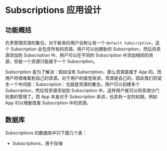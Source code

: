 # Subscriptions 应用设计

## 功能概括

负责管理资源的集合。对于新来的用户会默认有一个 `Default Subscription`，这个 Subscription 会包含所有的资源。用户可以创建新的 Subscription，然后将资源添加到 Subscription 中。用户可以在不同的 Subscription 中添加相同的资源，但是一个资源只能属于一个 Subscription。

Subscription 是为了解决：假如没有 Subscription，那么资源是属于 App 的。而用户将很难看到自己的资源。对于用户的直觉来讲，资源是自己的，因此我们将诞生一个中间层：Subscription：也就是资源的集合。用户可以创建多个 Subscription，然后将资源添加到 Subscription 中。这样用户就可以将资源分门别类的管理了。而 App 本身对于 Subscription 来讲，也具有一定的权限。例如 App 可以增删改查 Subscription 中的资源。

## 数据库

Subscriptions 的数据库中只下面几个表：

* Subscriptions，用于存储
